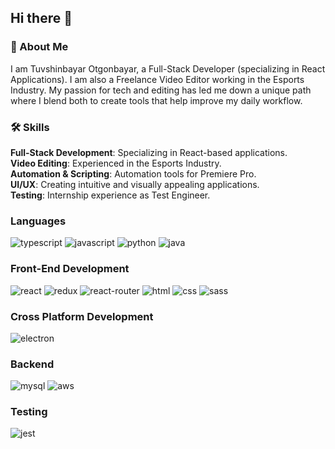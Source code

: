 ## Hi there 👋

### 🚀 About Me  
I am Tuvshinbayar Otgonbayar, a Full-Stack Developer (specializing in React Applications). I am also a Freelance Video Editor working in the Esports Industry. My passion for tech and editing has led me down a unique path where I blend both to create tools that help improve my daily workflow.  

### 🛠️ Skills  
**Full-Stack Development**: Specializing in React-based applications.  
**Video Editing**: Experienced in the Esports Industry.  
**Automation & Scripting**: Automation tools for Premiere Pro.  
**UI/UX**: Creating intuitive and visually appealing applications.  
**Testing**: Internship experience as Test Engineer.  

### Languages  

![typescript](https://img.shields.io/badge/TypeScript-3178C6?style=for-the-badge&logo=typescript&logoColor=white)
![javascript](https://img.shields.io/badge/JavaScript-323330?style=for-the-badge&logo=javascript&logoColor=F7DF1E)
![python](https://img.shields.io/badge/Python-3776AB?style=for-the-badge&logo=python&logoColor=white)
![java](https://img.shields.io/badge/Java-3776AB?style=for-the-badge&logo=java&logoColor=white)

### Front-End Development  

![react](https://img.shields.io/badge/React-20232A?style=for-the-badge&logo=react&logoColor=61DAFB)
![redux](https://img.shields.io/badge/Redux-593D88?style=for-the-badge&logo=redux&logoColor=white)
![react-router](https://img.shields.io/badge/React_Router-CA4245?style=for-the-badge&logo=react-router&logoColor=white)
![html](https://img.shields.io/badge/HTML5-E34F26?style=for-the-badge&logo=html5&logoColor=white)
![css](https://img.shields.io/badge/CSS3-1572B6?style=for-the-badge&logo=css3&logoColor=white)
![sass](https://img.shields.io/badge/SASS-CC6699?style=for-the-badge&logo=sass&logoColor=white)

### Cross Platform Development  

![electron](https://img.shields.io/badge/Electron-2C2E3B?style=for-the-badge&logo=electron&logoColor=white)

### Backend  

![mysql](https://img.shields.io/badge/MySql-ffaa00?style=for-the-badge&logo=mysql&logoColor=white)
![aws](https://img.shields.io/badge/amazonaws-ffaa00?style=for-the-badge&logo=amazonaws&logoColor=red)


### Testing  

![jest](https://img.shields.io/badge/Jest-C21325?style=for-the-badge&logo=jest&logoColor=white)
